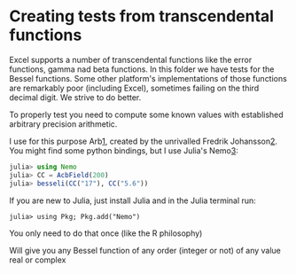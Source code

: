 # Creating tests from transcendental functions

Excel supports a number of transcendental functions like the error functions, gamma nad beta functions.
In this folder we have tests for the Bessel functions.
Some other platform's implementations of those functions are remarkably poor (including Excel), sometimes failing on the third decimal digit. We strive to do better.

To properly test you need to compute some known values with established arbitrary precision arithmetic.

I use for this purpose Arb[1], created by the unrivalled Fredrik Johansson[2]. You might find some python bindings, but I use Julia's Nemo[3]:

```julia
julia> using Nemo
julia> CC = AcbField(200)
julia> besseli(CC("17"), CC("5.6"))
```

If you are new to Julia, just install Julia and in the Julia terminal run:

```
julia> using Pkg; Pkg.add("Nemo")
```

You only need to do that once (like the R philosophy)

Will give you any Bessel function of any order (integer or not) of any value real or complex

[1]: https://arblib.org/
[2]: https://fredrikj.net/
[3]: https://nemocas.github.io/Nemo.jl/latest/
